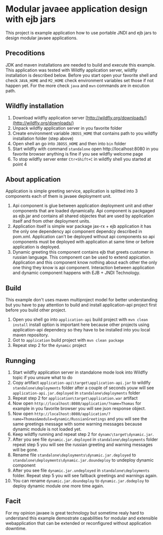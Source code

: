 # Modular javaee application design with ejb jars
This project is example application how to use portable JNDI and ejb jars to
design modular javaee applications.

## Precoditions
JDK and maven installations are needed to build and execute this example. 
This application was tested with Wildfly application server, wildfly 
installation is described below. Before you start open your favorite shell
and check ``JAVA_HOME`` and ``M2_HOME`` check environment variables set those
if not happen yet. For the more check ``java`` and ``mvn`` commands are in 
excution path.

## Wildfly installation
1. Download wildfly application server
   [http://wildfly.org/downloads/](http://wildfly.org/downloads/)
2. Unpack wildfly application server in you favorite folder
3. Create environment variable ``JBOSS_HOME`` that contains path to you 
   wildfly installation folder (step above)
4. Open shell an go into ``JBOSS_HOME`` and then into ``bin`` folder
5. Start wildfly with command ``standalone`` open http://localhost:8080
   in you favorite browser anything is fine if you see wildfly welcome page
6. To stop wildfly server enter ``Ctr+Shift+C`` in wildfly shell you started
   at point 4


## About application
Application is simple greeting service, application is splitted into 3 components
each of them is javaee deployment unit.
1. Api component is glue between application deployment unit and other components
   that are loaded dynamically. Api component is packgaged as ejb.jar and
   contains all shared objectes that are used by application itself and from
   other deployment units.
2. Application itself is simple war package jax-rx + ejb application it has the
   only one dependency api component dependcy described in pom.xml. Application
   can't be deployed without api components so api components must be deployed
   with application at same time or before application is deployed.
3. Dynamic greeting this component contains ejb that greets customer in
   russian language. This component can be used to extend appication. Application
   and this component know nothing about each other the only one thing they know
   is api component. Interaction between application and dynamic component 
   happens with EJB + JNDI Technology.

## Build
This example don't uses maven multiproject model for better understanding but 
you have to pay attention to build and install application-api project first 
before you build other project.
1. Open you shell go into `application-api` build project with 
   `mvn clean install` install option is important here because other projects
   using application-api dependecy so they have to be installed into you local
   maven repository.
2. Got to `application` build project with `mvn clean package`
3. Repeat step 2 for the `dynamic` project


## Runnging
1. Start wildfly application server in standalone mode look into Wildfly topic if
   you unsure what to do
2. Copy artifact `application-api\target\application-api.jar` to wildlfy
   `standalone\deployments` folder after a couple of seconds youw will see 
   `application-api.jar.deployed` in `standalone\deployments` folder
3. Repeat step 2 for `application\target\application.war` artifact
4. Now open `http://localhost:8080/application/?name=Thomas` for example 
   in you favorite browser you will see json response object.
5. Now open `http://localhost:8080/application/?name=Thomas&module=dynamic/RussianGreetings` 
   and you will see the same greetings message with some warning messages because
   dynamic module is not loaded yet.
6. Keep wildfly running and repeat step 2 for `dynamc\target\dynamic.jar`.
7. After you see file `dynamic.jar.deployed` in `standalone\deployments` folder
   repeat step 5 you will see the russian greeting and warning messages will be gone.
8. Rename file `standalone\deployments\dynamic.jar.deployed` to
   `standalone\deployments\dynamic.jar.doundeploy` to undeploy dynamic component
9. After you see file `dynamic.jar.undeployed` in `standalone\deployments` folder.
   Repeat step 5 you will see fallback greetings and warnings again.
10. You can rename `dynamic.jar.doundeploy` to  `dynamic.jar.dodeploy` to deploy
   dynamic module one more time again.

## Facit
For my opinion javaee is great technology but sometime realy hard to understand
this example demostrate capabilities for modular and extensible webapplication 
that can be extended or reconfigured without application downtime.
